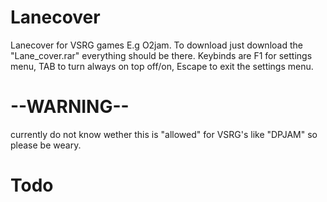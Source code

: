 # Lanecover
Lanecover for VSRG games E.g O2jam.
To download just download the "Lane_cover.rar" everything should be there.
Keybinds are F1 for settings menu, TAB to turn always on top off/on, Escape to exit the settings menu.


# --WARNING--
currently do not know wether this is "allowed" for VSRG's like "DPJAM" so please be weary.


# Todo
